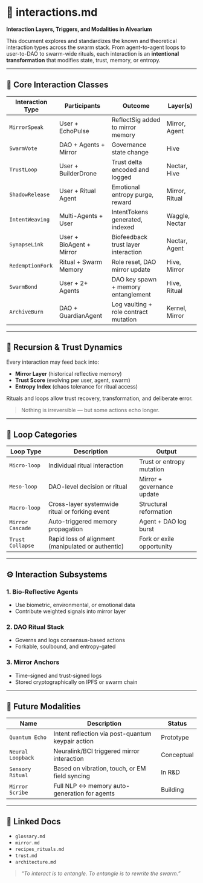 # 🤖 interactions.md

**Interaction Layers, Triggers, and Modalities in Alvearium**

This document explores and standardizes the known and theoretical interaction types across the swarm stack. From agent-to-agent loops to user-to-DAO to swarm-wide rituals, each interaction is an **intentional transformation** that modifies state, trust, memory, or entropy.

---

## 🧩 Core Interaction Classes

| Interaction Type | Participants             | Outcome                               | Layer(s)       |
| ---------------- | ------------------------ | ------------------------------------- | -------------- |
| `MirrorSpeak`    | User + EchoPulse         | ReflectSig added to mirror memory     | Mirror, Agent  |
| `SwarmVote`      | DAO + Agents + Mirror    | Governance state change               | Hive           |
| `TrustLoop`      | User + BuilderDrone      | Trust delta encoded and logged        | Nectar, Hive   |
| `ShadowRelease`  | User + Ritual Agent      | Emotional entropy purge, reward       | Mirror, Ritual |
| `IntentWeaving`  | Multi-Agents + User      | IntentTokens generated, indexed       | Waggle, Nectar |
| `SynapseLink`    | User + BioAgent + Mirror | Biofeedback trust layer interaction   | Nectar, Agent  |
| `RedemptionFork` | Ritual + Swarm Memory    | Role reset, DAO mirror update         | Hive, Mirror   |
| `SwarmBond`      | User + 2+ Agents         | DAO key spawn + memory entanglement   | Hive, Ritual   |
| `ArchiveBurn`    | DAO + GuardianAgent      | Log vaulting + role contract mutation | Kernel, Mirror |

---

## 🔁 Recursion & Trust Dynamics

Every interaction may feed back into:

* **Mirror Layer** (historical reflective memory)
* **Trust Score** (evolving per user, agent, swarm)
* **Entropy Index** (chaos tolerance for ritual access)

Rituals and loops allow trust recovery, transformation, and deliberate error.

> Nothing is irreversible — but some actions echo longer.

---

## 🔄 Loop Categories

| Loop Type        | Description                                        | Output                     |
| ---------------- | -------------------------------------------------- | -------------------------- |
| `Micro-loop`     | Individual ritual interaction                      | Trust or entropy mutation  |
| `Meso-loop`      | DAO-level decision or ritual                       | Mirror + governance update |
| `Macro-loop`     | Cross-layer systemwide ritual or forking event     | Structural reformation     |
| `Mirror Cascade` | Auto-triggered memory propagation                  | Agent + DAO log burst      |
| `Trust Collapse` | Rapid loss of alignment (manipulated or authentic) | Fork or exile opportunity  |

---

## ⚙️ Interaction Subsystems

### 1. **Bio-Reflective Agents**

* Use biometric, environmental, or emotional data
* Contribute weighted signals into mirror layer

### 2. **DAO Ritual Stack**

* Governs and logs consensus-based actions
* Forkable, soulbound, and entropy-gated

### 3. **Mirror Anchors**

* Time-signed and trust-signed logs
* Stored cryptographically on IPFS or swarm chain

---

## 🔮 Future Modalities

| Name              | Description                                       | Status     |
| ----------------- | ------------------------------------------------- | ---------- |
| `Quantum Echo`    | Intent reflection via post-quantum keypair action | Prototype  |
| `Neural Loopback` | Neuralink/BCI triggered mirror interaction        | Conceptual |
| `Sensory Ritual`  | Based on vibration, touch, or EM field syncing    | In R\&D    |
| `Mirror Scribe`   | Full NLP ↔ memory auto-generation for agents      | Building   |

---

## 🔗 Linked Docs

* `glossary.md`
* `mirror.md`
* `recipes_rituals.md`
* `trust.md`
* `architecture.md`

> *“To interact is to entangle. To entangle is to rewrite the swarm.”*
